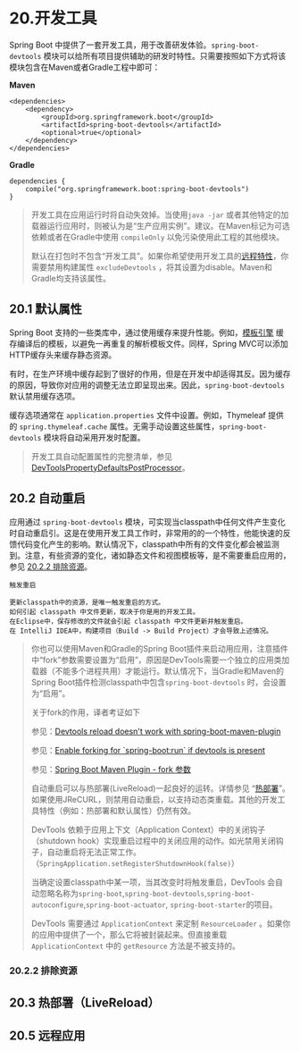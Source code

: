 # 20.开发工具

Spring Boot 中提供了一套开发工具，用于改善研发体验。`spring-boot-devtools` 模块可以给所有项目提供辅助的研发时特性。只需要按照如下方式将该模块包含在Maven或者Gradle工程中即可：

**Maven**

```
<dependencies>
    <dependency>
        <groupId>org.springframework.boot</groupId>
        <artifactId>spring-boot-devtools</artifactId>
        <optional>true</optional>
    </dependency>
</dependencies>
```

**Gradle**

```
dependencies {
    compile("org.springframework.boot:spring-boot-devtools")
}
```

> 开发工具在应用运行时将自动失效掉。当使用`java -jar` 或者其他特定的加载器运行应用时，则被认为是“生产应用实例”。建议。在Maven标记为可选依赖或者在Gradle中使用 `compileOnly` 以免污染使用此工程的其他模块。
>
> 默认在打包时不包含“开发工具”。如果你希望使用开发工具的[远程特性](#20-5)，你需要禁用构建属性 `excludeDevtools` ，将其设置为disable。Maven和Gradle均支持该属性。

## 20.1 默认属性

Spring Boot 支持的一些类库中，通过使用缓存来提升性能。例如，[模板引擎](/27spring-web-mvc-framework.md#27-1-10) 缓存编译后的模板，以避免一再重复的解析模板文件。同样，Spring MVC可以添加HTTP缓存头来缓存静态资源。

有时，在生产环境中缓存起到了很好的作用，但是在开发中却适得其反。因为缓存的原因，导致你对应用的调整无法立即呈现出来。因此，`spring-boot-devtools` 默认禁用缓存选项。

缓存选项通常在 `application.properties` 文件中设置。例如，Thymeleaf 提供的 `spring.thymeleaf.cache` 属性。无需手动设置这些属性，`spring-boot-devtools` 模块将自动采用开发时配置。

> 开发工具自动配置属性的完整清单，参见 [DevToolsPropertyDefaultsPostProcessor](https://github.com/spring-projects/spring-boot/tree/v2.0.3.RELEASE/spring-boot-project/spring-boot-devtools/src/main/java/org/springframework/boot/devtools/env/DevToolsPropertyDefaultsPostProcessor.java)。

## 20.2 自动重启

应用通过 `spring-boot-devtools` 模块，可实现当classpath中任何文件产生变化时自动重启引。这是在使用开发工具工作时，非常用的的一个特性，他能快速的反馈代码变化产生的影响。默认情况下，classpath中所有的文件变化都会被监测到。注意，有些资源的变化，诸如静态文件和视图模板等，是不需要重启应用的，参见 [20.2.2 排除资源](#2022-排除资源)。

```
触发重启

更新classpath中的资源，是唯一触发重启的方式。
如何引起 classpath 中文件更新，取决于你是用的开发工具。
在Eclipse中，保存修改的文件就会引起 classpath 中文件更新并触发重启。
在 IntelliJ IDEA中，构建项目（Build -> Build Project）才会导致上述情况。
```

> 你也可以使用Maven和Gradle的Spring Boot插件来启动用应用，注意插件中“fork”参数需要设置为“启用”，原因是DevTools需要一个独立的应用类加载器（不能多个进程共用）才能运行。默认情况下，当Gradle和Maven的Spring Boot插件检测classpath中包含`spring-boot-devtools` 时，会设置为“启用”。
>
> 关于fork的作用，译者考证如下
>
> 参见：[Devtools reload doesn't work with spring-boot-maven-plugin](https://github.com/spring-projects/spring-boot/issues/3315)
>
> 参见：[Enable forking for \`spring-boot:run\` if devtools is present](https://github.com/spring-projects/spring-boot/issues/5137)
>
> 参见：[Spring Boot Maven Plugin - fork 参数](https://docs.spring.io/spring-boot/docs/current/maven-plugin/run-mojo.html#fork)
>
> 自动重启可以与热部署\(LiveReload\)一起良好的运转。详情参见 “[热部署](#203-热部署（livereload）)”。如果使用JReCURL，则禁用自动重启，以支持动态类重载。其他的开发工具特性（例如：热部署和默认属性）仍然有效。
>
> DevTools 依赖于应用上下文（Application Context）中的关闭钩子（shutdown hook）实现重启过程中的关闭应用的动作。如光禁用关闭钩子，自动重启将无法正常工作。（`SpringApplication.setRegisterShutdownHook(false)`）
>
> 当确定设置classpath中某一项，当其改变时将触发重启，DevTools 会自动忽略名称为`spring-boot`,`spring-boot-devtools`,`spring-boot-autoconfigure`,`spring-boot-actuator`, `spring-boot-starter`的项目。
>
> DevTools 需要通过 `ApplicationContext` 来定制 `ResourceLoader` 。如果你的应用中提供了一个，那么它将被封装起来。但直接重载 `ApplicationContext` 中的 `getResource` 方法是不被支持的。

### 20.2.2 排除资源

## 20.3 热部署（LiveReload）

## 20.5 远程应用



